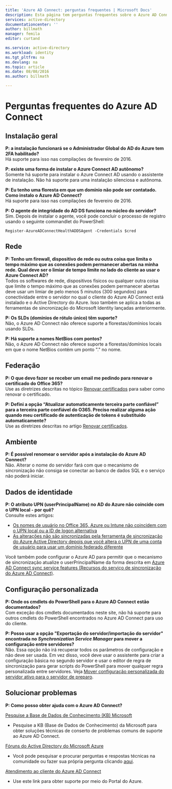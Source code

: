 ```yaml
---
title: 'Azure AD Connect: perguntas frequentes | Microsoft Docs'
description: Esta página tem perguntas frequentes sobre o Azure AD Connect.
services: active-directory
documentationcenter: ''
author: billmath
manager: femila
editor: curtand

ms.service: active-directory
ms.workload: identity
ms.tgt_pltfrm: na
ms.devlang: na
ms.topic: article
ms.date: 08/08/2016
ms.author: billmath

---
```

# <a name="azure-ad-connect-faq"></a>Perguntas frequentes do Azure AD Connect
## <a name="general-installation"></a>Instalação geral
**P: a instalação funcionará se o Administrador Global do AD do Azure tem 2FA habilitado?**  
 Há suporte para isso nas compilações de fevereiro de 2016.

**P: existe uma forma de instalar o Azure Connect AD autônomo?**  
 Somente há suporte para instalar o Azure Connect AD usando o assistente de instalação. Não há suporte para uma instalação silenciosa e autônoma.

**P: Eu tenho uma floresta em que um domínio não pode ser contatado. Como instalo o Azure AD Connect?**  
 Há suporte para isso nas compilações de fevereiro de 2016.

**P: O agente de integridade do AD DS funciona no núcleo do servidor?**  
 Sim. Depois de instalar o agente, você pode concluir o processo de registro usando o seguinte commandlet do PowerShell: 

`Register-AzureADConnectHealthADDSAgent -Credentials $cred`

## <a name="network"></a>Rede
**P: Tenho um firewall, dispositivo de rede ou outra coisa que limita o tempo máximo que as conexões podem permanecer abertas na minha rede. Qual deve ser o limiar de tempo limite no lado do cliente ao usar o Azure Connect AD?**  
Todos os softwares de rede, dispositivos físicos ou qualquer outra coisa que limite o tempo máximo que as conexões podem permanecer abertas deve usar um limiar de pelo menos 5 minutos (300 segundos) para conectividade entre o servidor no qual o cliente do Azure AD Connect está instalado e o Active Directory do Azure. Isso também se aplica a todas as ferramentas de sincronização do Microsoft Identity lançadas anteriormente.

**P: Os SLDs (domínios de rótulo único) têm suporte?**  
 Não, o Azure AD Connect não oferece suporte a florestas/domínios locais usando SLDs.

**P: Há suporte a nomes NetBios com pontos?**  
 Não, o Azure AD Connect não oferece suporte a florestas/domínios locais em que o nome NetBios contém um ponto "." no nome.

## <a name="federation"></a>Federação
**P: O que devo fazer se receber um email me pedindo para renovar o certificado do Office 365?**  
Use as diretrizes descritas no tópico [Renovar certificados](active-directory-aadconnect-o365-certs.md) para saber como renovar o certificado.

**P: Defini a opção “Atualizar automaticamente terceira parte confiável” para a terceira parte confiável do O365. Preciso realizar alguma ação quando meu certificado de autenticação de tokens é substituído automaticamente?**  
Use as diretrizes descritas no artigo [Renovar certificados](active-directory-aadconnect-o365-certs.md).

## <a name="environment"></a>Ambiente
**P: É possível renomear o servidor após a instalação do Azure AD Connect?**  
 Não. Alterar o nome do servidor fará com que o mecanismo de sincronização não consiga se conectar ao banco de dados SQL e o serviço não poderá iniciar.

## <a name="identity-data"></a>Dados de identidade
**P: O atributo UPN (userPrincipalName) no AD do Azure não coincide com o UPN local - por quê?**  
 Consulte estes artigos:

* [Os nomes de usuário no Office 365, Azure ou Intune não coincidem com o UPN local ou a ID de logon alternativa](https://support.microsoft.com/en-us/kb/2523192)
* [As alterações não são sincronizadas pela ferramenta de sincronização do Azure Active Directory depois que você altera o UPN de uma conta de usuário para usar um domínio federado diferente](https://support.microsoft.com/en-us/kb/2669550)

Você também pode configurar o Azure AD para permitir que o mecanismo de sincronização atualize o userPrincipalName da forma descrita em [Azure AD Connect sync service features (Recursos do serviço de sincronização do Azure AD Connect)](active-directory-aadconnectsyncservice-features.md).

## <a name="custom-configuration"></a>Configuração personalizada
**P: Onde os cmdlets do PowerShell para o Azure AD Connect estão documentados?**  
 Com exceção dos cmdlets documentados neste site, não há suporte para outros cmdlets do PowerShell encontrados no Azure AD Connect para uso do cliente.

**P: Posso usar a opção "Exportação do servidor/importação do servidor" encontrada no *Synchronization Service Manager* para mover a configuração entre servidores?**  
Não. Essa opção não irá recuperar todos os parâmetros de configuração e não deve ser usada. Em vez disso, você deve usar o assistente para criar a configuração básica no segundo servidor e usar o editor de regra de sincronização para gerar scripts do PowerShell para mover qualquer regra personalizada entre servidores. Veja [Mover configuração personalizada do servidor ativo para o servidor de preparo](active-directory-aadconnect-upgrade-previous-version.md#move-custom-configuration-from-active-to-staging-server).

## <a name="troubleshooting"></a>Solucionar problemas
**P: Como posso obter ajuda com o Azure AD Connect?**

[Pesquise a Base de Dados de Conhecimento (KB) Microsoft](https://www.microsoft.com/en-us/Search/result.aspx?q=azure%20active%20directory%20connect&form=mssupport)

* Pesquise a KB (Base de Dados de Conhecimento) da Microsoft para obter soluções técnicas de conserto de problemas comuns de suporte ao Azure AD Connect.

[Fóruns do Active Directory do Microsoft Azure](https://social.msdn.microsoft.com/Forums/azure/en-US/home?forum=WindowsAzureAD)

* Você pode pesquisar e procurar perguntas e respostas técnicas na comunidade ou fazer sua própria pergunta clicando [aqui](https://social.msdn.microsoft.com/Forums/azure/en-US/newthread?category=windowsazureplatform&forum=WindowsAzureAD&prof=required).

[Atendimento ao cliente do Azure AD Connect](https://manage.windowsazure.com/?getsupport=true)

* Use este link para obter suporte por meio do Portal do Azure.

<!--HONumber=Oct16_HO2-->


